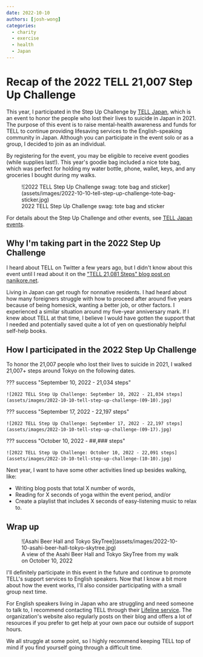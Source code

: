 ```yaml
---
date: 2022-10-10
authors: [josh-wong]
categories:
  - charity
  - exercise
  - health
  - Japan
---
```


# Recap of the 2022 TELL 21,007 Step Up Challenge

This year, I participated in the Step Up Challenge by [TELL Japan](https://telljp.com/), which is an event to honor the people who lost their lives to suicide in Japan in 2021. The purpose of this event is to raise mental-health awareness and funds for TELL to continue providing lifesaving services to the English-speaking community in Japan. Although you can participate in the event solo or as a group, I decided to join as an individual.

By registering for the event, you may be eligible to receive event goodies (while supplies last!). This year's goodie bag included a nice tote bag, which was perfect for holding my water bottle, phone, wallet, keys, and any groceries I bought during my walks.

<figure markdown>
  ![2022 TELL Step Up Challenge swag: tote bag and sticker](assets/images/2022-10-10-tell-step-up-challenge-tote-bag-sticker.jpg)
  <figcaption>2022 TELL Step Up Challenge swag: tote bag and sticker</figcaption>
</figure>

For details about the Step Up Challenge and other events, see [TELL Japan events](https://www.tellevents.org/).

## Why I'm taking part in the 2022 Step Up Challenge

I heard about TELL on Twitter a few years ago, but I didn't know about this event until I read about it on the ["TELL 21,081 Steps" blog post on nanikore.net](https://www.nanikore.net/2021/10/11/tell-21081-steps/).
 
Living in Japan can get rough for nonnative residents. I had heard about how many foreigners struggle with how to proceed after around five years because of being homesick, wanting a better job, or other factors. I experienced a similar situation around my five-year anniversary mark. If I knew about TELL at that time, I believe I would have gotten the support that I needed and potentially saved quite a lot of yen on questionably helpful self-help books.

## How I participated in the 2022 Step Up Challenge

To honor the 21,007 people who lost their lives to suicide in 2021, I walked 21,007+ steps around Tokyo on the following dates.

??? success "September 10, 2022 - 21,034 steps"

    ![2022 TELL Step Up Challenge: September 10, 2022 - 21,034 steps](assets/images/2022-10-10-tell-step-up-challenge-(09-10).jpg)

??? success "September 17, 2022 - 22,197 steps"

    ![2022 TELL Step Up Challenge: September 17, 2022 - 22,197 steps](assets/images/2022-10-10-tell-step-up-challenge-(09-17).jpg)

??? success "October 10, 2022 - ##,### steps"

    ![2022 TELL Step Up Challenge: October 10, 2022 - 22,091 steps](assets/images/2022-10-10-tell-step-up-challenge-(10-10).jpg)


Next year, I want to have some other activities lined up besides walking, like:

- Writing blog posts that total X number of words,
- Reading for X seconds of yoga within the event period, and/or
- Create a playlist that includes X seconds of easy-listening music to relax to.

## Wrap up

<figure markdown>
  ![Asahi Beer Hall and Tokyo SkyTree](assets/images/2022-10-10-asahi-beer-hall-tokyo-skytree.jpg)
  <figcaption>A view of the Asahi Beer Hall and Tokyo SkyTree from my walk on October 10, 2022</figcaption>
</figure>

I'll definitely participate in this event in the future and continue to promote TELL's support services to English speakers. Now that I know a bit more about how the event works, I'll also consider participating with a small group next time.

For English speakers living in Japan who are struggling and need someone to talk to, I recommend contacting TELL through their [Lifeline service](https://telljp.com/lifeline/). The organization's website also regularly posts on their blog and offers a lot of resources if you prefer to get help at your own pace our outside of support hours.

We all struggle at some point, so I highly recommend keeping TELL top of mind if you find yourself going through a difficult time.

